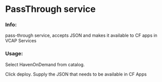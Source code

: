 # PassThrough service


### Info:

pass-through service, accepts JSON and makes it available to CF apps in VCAP Services


### Usage:

Select HavenOnDemand from catalog.

Click deploy.
Supply the JSON that needs to be available in CF Apps

